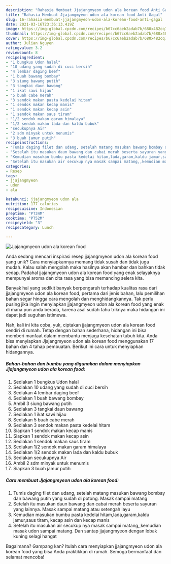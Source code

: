 ```yaml
---
description: "Rahasia Membuat Jjajangmyeon udon ala korean food Anti Gagal"
title: "Rahasia Membuat Jjajangmyeon udon ala korean food Anti Gagal"
slug: 16-rahasia-membuat-jjajangmyeon-udon-ala-korean-food-anti-gagal
date: 2021-03-16T23:36:13.419Z
image: https://img-global.cpcdn.com/recipes/b67cc6aeb2adab7b/680x482cq70/jjajangmyeon-udon-ala-korean-food-foto-resep-utama.jpg
thumbnail: https://img-global.cpcdn.com/recipes/b67cc6aeb2adab7b/680x482cq70/jjajangmyeon-udon-ala-korean-food-foto-resep-utama.jpg
cover: https://img-global.cpcdn.com/recipes/b67cc6aeb2adab7b/680x482cq70/jjajangmyeon-udon-ala-korean-food-foto-resep-utama.jpg
author: Julian Nguyen
ratingvalue: 3.2
reviewcount: 8
recipeingredient:
- "1 bungkus Udon halal"
- "10 udang yang sudah di cuci bersih"
- "4 lembar daging beef"
- "1 buah bawang bombay"
- "3 siung bawang putih"
- "3 tangkai daun bawang"
- "1 ikat sawi hijau"
- "5 buah cabe merah"
- "3 sendok makan pasta kedelai hitam"
- "1 sendok makan kecap manis"
- "1 sendok makan kecap asin"
- "1 sendok makan saus tiram"
- "1/2 sendok makan garam himalaya"
- "1/2 sendok makan lada dan kaldu bubuk"
- "secukupnya Air"
- "2 sdm minyak untuk menumis"
- "3 buah jamur putih"
recipeinstructions:
- "Tumis daging filet dan udang, setelah matang masukan bawang bombay dan bawang putih yang sudah di potong. Masak sampai matang"
- "Setelah itu masukan daun bawang dan cabai merah beserta sayuran yang lainnya. Masak sampai matang atau setengah layu"
- "Kemudian masukan bumbu pasta kedelai hitam,lada,garam,kaldu jamur,saus tiram, kecap asin dan kecap manis"
- "Setelah itu masukan air secukup nya masak sampai matang,,kemudian masak udon sampai matang. Dan santap jjajangmyeon dengan lobak kuning selagi hangat"
categories:
- Resep
tags:
- jjajangmyeon
- udon
- ala

katakunci: jjajangmyeon udon ala 
nutrition: 177 calories
recipecuisine: Indonesian
preptime: "PT34M"
cooktime: "PT52M"
recipeyield: "3"
recipecategory: Lunch

---
```



![Jjajangmyeon udon ala korean food](https://img-global.cpcdn.com/recipes/b67cc6aeb2adab7b/680x482cq70/jjajangmyeon-udon-ala-korean-food-foto-resep-utama.jpg)

Anda sedang mencari inspirasi resep jjajangmyeon udon ala korean food yang unik? Cara menyiapkannya memang tidak susah dan tidak juga mudah. Kalau salah mengolah maka hasilnya akan hambar dan bahkan tidak sedap. Padahal jjajangmyeon udon ala korean food yang enak selayaknya mempunyai aroma dan cita rasa yang bisa memancing selera kita.



Banyak hal yang sedikit banyak berpengaruh terhadap kualitas rasa dari jjajangmyeon udon ala korean food, pertama dari jenis bahan, lalu pemilihan bahan segar hingga cara mengolah dan menghidangkannya. Tak perlu pusing jika ingin menyiapkan jjajangmyeon udon ala korean food yang enak di mana pun anda berada, karena asal sudah tahu triknya maka hidangan ini dapat jadi suguhan istimewa.


Nah, kali ini kita coba, yuk, ciptakan jjajangmyeon udon ala korean food sendiri di rumah. Tetap dengan bahan sederhana, hidangan ini bisa memberi manfaat dalam membantu menjaga kesehatan tubuh kita. Anda bisa menyiapkan Jjajangmyeon udon ala korean food menggunakan 17 bahan dan 4 tahap pembuatan. Berikut ini cara untuk menyiapkan hidangannya.

<!--inarticleads1-->

##### Bahan-bahan dan bumbu yang digunakan dalam menyiapkan Jjajangmyeon udon ala korean food:

1. Sediakan 1 bungkus Udon halal
1. Sediakan 10 udang yang sudah di cuci bersih
1. Sediakan 4 lembar daging beef
1. Sediakan 1 buah bawang bombay
1. Ambil 3 siung bawang putih
1. Sediakan 3 tangkai daun bawang
1. Sediakan 1 ikat sawi hijau
1. Sediakan 5 buah cabe merah
1. Sediakan 3 sendok makan pasta kedelai hitam
1. Siapkan 1 sendok makan kecap manis
1. Siapkan 1 sendok makan kecap asin
1. Sediakan 1 sendok makan saus tiram
1. Sediakan 1/2 sendok makan garam himalaya
1. Sediakan 1/2 sendok makan lada dan kaldu bubuk
1. Sediakan secukupnya Air
1. Ambil 2 sdm minyak untuk menumis
1. Siapkan 3 buah jamur putih




<!--inarticleads2-->

##### Cara membuat Jjajangmyeon udon ala korean food:

1. Tumis daging filet dan udang, setelah matang masukan bawang bombay dan bawang putih yang sudah di potong. Masak sampai matang
1. Setelah itu masukan daun bawang dan cabai merah beserta sayuran yang lainnya. Masak sampai matang atau setengah layu
1. Kemudian masukan bumbu pasta kedelai hitam,lada,garam,kaldu jamur,saus tiram, kecap asin dan kecap manis
1. Setelah itu masukan air secukup nya masak sampai matang,,kemudian masak udon sampai matang. Dan santap jjajangmyeon dengan lobak kuning selagi hangat




Bagaimana? Gampang kan? Itulah cara menyiapkan jjajangmyeon udon ala korean food yang bisa Anda praktikkan di rumah. Semoga bermanfaat dan selamat mencoba!
